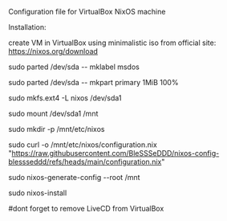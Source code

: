Configuration file for VirtualBox NixOS machine

Installation: 

create VM in VirtualBox using minimalistic iso from official site: https://nixos.org/download

sudo parted /dev/sda -- mklabel msdos

sudo parted /dev/sda -- mkpart primary 1MiB 100%

sudo mkfs.ext4 -L nixos /dev/sda1

sudo mount /dev/sda1 /mnt

sudo mkdir -p /mnt/etc/nixos

sudo curl -o /mnt/etc/nixos/configuration.nix "https://raw.githubusercontent.com/BleSSSeDDD/nixos-config-blessseddd/refs/heads/main/configuration.nix"

sudo nixos-generate-config --root /mnt

sudo nixos-install

#dont forget to remove LiveCD from VirtualBox

